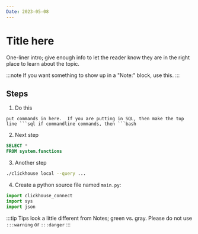 ```yaml
---
Date: 2023-05-08
---
```


# Title here

One-liner intro; give enough info to let the reader know they are in the right place to learn
about the topic.

:::note
If you want something to show up in a "Note:" block, use this.
:::


## Steps

1. Do this

```
put commands in here.  If you are putting in SQL, then make the top line ```sql if commandline commands, then ```bash
```

2. Next step

```sql
SELECT * 
FROM system.functions
```

3. Another step

```bash
./clickhouse local --query ...
```

4. Create a python source file named `main.py`:

```py
import clickhouse_connect
import sys
import json
```

:::tip
Tips look a little different from Notes; green vs. gray.  Please do not use `:::warning` or `:::danger`
:::
